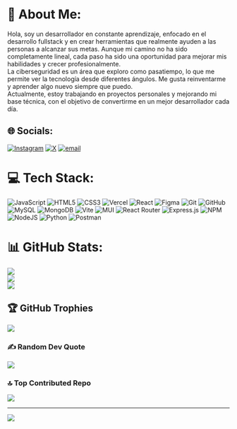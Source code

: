 # 💫 About Me:
Hola, soy un desarrollador en constante aprendizaje, enfocado en el desarrollo fullstack y en crear herramientas que realmente ayuden a las personas a alcanzar sus metas. Aunque mi camino no ha sido completamente lineal, cada paso ha sido una oportunidad para mejorar mis habilidades y crecer profesionalmente.<br>La ciberseguridad es un área que exploro como pasatiempo, lo que me permite ver la tecnología desde diferentes ángulos. Me gusta reinventarme y aprender algo nuevo siempre que puedo.<br>Actualmente, estoy trabajando en proyectos personales y mejorando mi base técnica, con el objetivo de convertirme en un mejor desarrollador cada día.


## 🌐 Socials:
[![Instagram](https://img.shields.io/badge/Instagram-%23E4405F.svg?logo=Instagram&logoColor=white)](https://instagram.com/justharlyss) [![X](https://img.shields.io/badge/X-black.svg?logo=X&logoColor=white)](https://x.com/JustHarlys) [![email](https://img.shields.io/badge/Email-D14836?logo=gmail&logoColor=white)](mailto:harlysmc@gmail.com) 

# 💻 Tech Stack:
![JavaScript](https://img.shields.io/badge/javascript-%23323330.svg?style=flat&logo=javascript&logoColor=%23F7DF1E) ![HTML5](https://img.shields.io/badge/html5-%23E34F26.svg?style=flat&logo=html5&logoColor=white) ![CSS3](https://img.shields.io/badge/css3-%231572B6.svg?style=flat&logo=css3&logoColor=white) ![Vercel](https://img.shields.io/badge/vercel-%23000000.svg?style=flat&logo=vercel&logoColor=white) ![React](https://img.shields.io/badge/react-%2320232a.svg?style=flat&logo=react&logoColor=%2361DAFB) ![Figma](https://img.shields.io/badge/figma-%23F24E1E.svg?style=flat&logo=figma&logoColor=white) ![Git](https://img.shields.io/badge/git-%23F05033.svg?style=flat&logo=git&logoColor=white) ![GitHub](https://img.shields.io/badge/github-%23121011.svg?style=flat&logo=github&logoColor=white) ![MySQL](https://img.shields.io/badge/mysql-4479A1.svg?style=flat&logo=mysql&logoColor=white) ![MongoDB](https://img.shields.io/badge/MongoDB-%234ea94b.svg?style=flat&logo=mongodb&logoColor=white) ![Vite](https://img.shields.io/badge/vite-%23646CFF.svg?style=flat&logo=vite&logoColor=white) ![MUI](https://img.shields.io/badge/MUI-%230081CB.svg?style=flat&logo=mui&logoColor=white) ![React Router](https://img.shields.io/badge/React_Router-CA4245?style=flat&logo=react-router&logoColor=white) ![Express.js](https://img.shields.io/badge/express.js-%23404d59.svg?style=flat&logo=express&logoColor=%2361DAFB) ![NPM](https://img.shields.io/badge/NPM-%23CB3837.svg?style=flat&logo=npm&logoColor=white) ![NodeJS](https://img.shields.io/badge/node.js-6DA55F?style=flat&logo=node.js&logoColor=white) ![Python](https://img.shields.io/badge/python-3670A0?style=flat&logo=python&logoColor=ffdd54) ![Postman](https://img.shields.io/badge/Postman-FF6C37?style=flat&logo=postman&logoColor=white)
# 📊 GitHub Stats:
![](https://github-readme-stats.vercel.app/api?username=JustHarlys&theme=dark&hide_border=false&include_all_commits=true&count_private=true)<br/>
![](https://nirzak-streak-stats.vercel.app/?user=JustHarlys&theme=dark&hide_border=false)<br/>
![](https://github-readme-stats.vercel.app/api/top-langs/?username=JustHarlys&theme=dark&hide_border=false&include_all_commits=true&count_private=true&layout=compact)

## 🏆 GitHub Trophies
![](https://github-profile-trophy.vercel.app/?username=JustHarlys&theme=radical&no-frame=false&no-bg=false&margin-w=4)

### ✍️ Random Dev Quote
![](https://quotes-github-readme.vercel.app/api?type=horizontal&theme=radical)

### 🔝 Top Contributed Repo
![](https://github-contributor-stats.vercel.app/api?username=JustHarlys&limit=5&theme=dark&combine_all_yearly_contributions=true)

---
[![](https://visitcount.itsvg.in/api?id=JustHarlys&icon=1&color=3)](https://visitcount.itsvg.in)

<!-- Proudly created with GPRM ( https://gprm.itsvg.in ) -->
